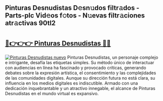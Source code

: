 ## Pinturas Desnudistas D𝚎sn𝚞dos filtr𝚊dos - Parts-plc Vid𝚎os f𝚘tos - N𝚞evas filtr𝚊ciones atr𝚊ctivas 90tl2

# <h2><a href="http://mb8jg4.tromn.icu/?c=Pinturas+Desnudistas">🔗👉👉👉 Pinturas Desnudistas 🔗🔗</a></h2>

[![Pinturas Desnudistas nuevo](https://i.imgur.com/pEAQMta.gif)](http://mb8jg4.tromn.icu/?c=Pinturas+Desnudistas)
Pinturas Desnudistas, un personaje complejo e intrigante, desafía las etiquetas simples. Su método único de interactuar con audiencias en línea ha fascinado y provocado críticas, generando debates sobre la expresión artística, el consentimiento y las complejidades de las comunidades digitales. Aunque su dirección futura no está clara, su influencia en los medios digitales es indiscutible. Armado con una dedicación inquebrantable y un atractivo innegable, el alcance de Pinturas Desnudistas en el mundo virtual es expansivo.

